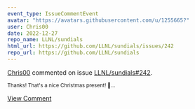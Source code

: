 ```yaml
---
event_type: IssueCommentEvent
avatar: "https://avatars.githubusercontent.com/u/1255665?"
user: Chris00
date: 2022-12-27
repo_name: LLNL/sundials
html_url: https://github.com/LLNL/sundials/issues/242
repo_url: https://github.com/LLNL/sundials
---
```


<a href='https://github.com/Chris00' target='_blank'>Chris00</a> commented on issue <a href='https://github.com/LLNL/sundials/issues/242' target='_blank'>LLNL/sundials#242</a>.

<small>Thanks!  That's a nice Christmas present! 🎄...</small>

<a href='https://github.com/LLNL/sundials/issues/242' target='_blank'>View Comment</a>